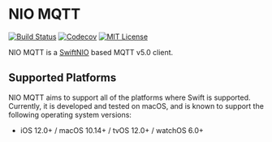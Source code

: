 # NIO MQTT
[![Build Status][build-badge]][build-link] [![Codecov][codecov-badge]][codecov-link] [![MIT License][license-badge]](LICENSE)

NIO MQTT is a [SwiftNIO](https://github.com/apple/swift-nio) based MQTT v5.0 client.


## Supported Platforms

NIO MQTT aims to support all of the platforms where Swift is supported. Currently, it is developed and tested on macOS, and is known to support the following operating system versions:

*  iOS 12.0+ / macOS 10.14+ / tvOS 12.0+ / watchOS 6.0+

[build-badge]:    https://github.com/bofeizhu/swift-nio-mqtt/workflows/Build/badge.svg?branch=main
[build-link]:     https://github.com/bofeizhu/swift-nio-mqtt/actions?query=branch%3Amain
[codecov-badge]:  https://codecov.io/gh/bofeizhu/swift-nio-mqtt/branch/main/graph/badge.svg?token=DNLArqO96q
[codecov-link]:   https://codecov.io/gh/bofeizhu/swift-nio-mqtt
[license-badge]:  https://img.shields.io/badge/license-Apache_2.0-007EC7.svg
